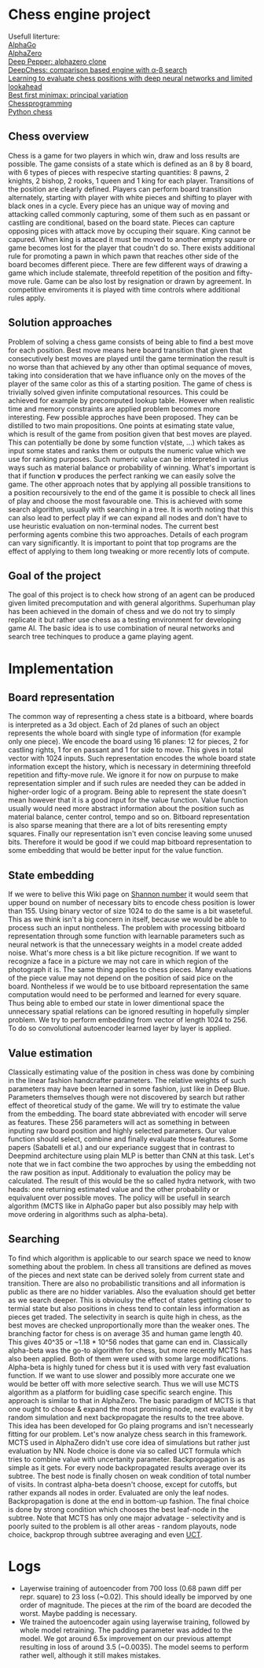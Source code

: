 # Chess engine project

Usefull literture:\
[AlphaGo](https://www.researchgate.net/publication/292074166_Mastering_the_game_of_Go_with_deep_neural_networks_and_tree_search)\
[AlphaZero](https://arxiv.org/pdf/1712.01815.pdf)\
[Deep Pepper: alphazero clone](https://arxiv.org/pdf/1806.00683.pdf)\
[DeepChess: comparison based engine with α-β search](https://www.researchgate.net/profile/Eli_David/publication/306081185_DeepChess_End-to-End_Deep_Neural_Network_for_Automatic_Learning_in_Chess/links/59fe615aaca272347a2796a8/DeepChess-End-to-End-Deep-Neural-Network-for-Automatic-Learning-in-Chess.pdf)\
[Learning to evaluate chess positions with deep neural networks and limited lookahead](https://www.ai.rug.nl/~mwiering/GROUP/ARTICLES/ICPRAM_CHESS_DNN_2018.pdf)\
[Best first minimax: principal variation](https://www.aaai.org/Papers/AAAI/1994/AAAI94-210.pdf)\
[Chessprogramming](https://www.chessprogramming.org/Main_Page)\
[Python chess](https://python-chess.readthedocs.io/en/latest/)


## Chess overview
Chess is a game for two players in which win, draw and loss results are possible. The game consists of a state which is defined as an 8 by 8 board, with 6 types of pieces with respecive starting quantities: 8 pawns, 2 knights, 2 bishop, 2 rooks, 1 queen and 1 king for each player. Transitions of the position are clearly defined. Players can perform board transition alternately, starting with player with white pieces and shifting to player with black ones in a cycle. Every piece has an unique way of moving and attacking called commonly capturing, some of them such as en passant or castling are conditional, based on the board state. Pieces can capture opposing pices with attack move by occuping their square. King cannot be capured. When king is attaced it must be moved to another empty square or game becomes lost for the player that coudn't do so. There exists additional rule for promoting a pawn in which pawn that reaches other side of the board becomes different piece. There are few different ways of drawing a game which include stalemate, threefold repetition of the position and fifty-move rule. Game can be also lost by resignation or drawn by agreement. In competitive enviroments it is played with time controls where additional rules apply.

## Solution approaches
Problem of solving a chess game consists of being able to find a best move for each position. Best move means here board transition that given that consecutively best moves are played until the game termination the result is no worse than that achieved by any other than optimal sequance of moves, taking into consideration that we have influance only on the moves of the player of the same color as this of a starting position. The game of chess is trivially solved given infinite computational resources. This could be achieved for example by precomputed lookup table. However when realistic time and memory constraints are applied problem becomes more interesting. Few possible approches have been proposed. They can be distilled to two main propositions. One points at esimating state value, which is result of the game from position given that best moves are played. This can potentially be done by some function v(state, ...) which takes as input some states and ranks them or outputs the numeric value which we use for ranking purposes. Such numeric value can be interpreted in varius ways such as material balance or probability of winning. What's important is that if function **v** produces the perfect ranking we can easily solve the game. The other approach notes that by applying all possible transitions to a position recoursively to the end of the game it is possible to check all lines of play and choose the most favourable one. This is achieved with some search algorithm, usually with searching in a tree. It is worth noting that this can also lead to perfect play if we can expand all nodes and don't have to use heuristic evaluation on non-terminal nodes. The current best performing agents combine this two approaches. Details of each program can vary significantly. It is important to point that top programs are the effect of applying to them long tweaking or more recently lots of compute.

## Goal of the project
The goal of this project is to check how strong of an agent can be produced given limited precomputation and with general algorithms. Superhuman play has been achieved in the domain of chess and we do not try to simply replicate it but rather use chess as a testing environment for developing game AI. The basic idea is to use combination of neural networks and search tree techinques to produce a game playing agent.

# Implementation

## Board representation
The common way of representing a chess state is a bitboard, where boards is interpreted as a 3d object. Each of 2d planes of such an object represents the whole board with single type of information (for example only one piece). We encode the board using 16 planes: 12 for pieces, 2 for castling rights, 1 for en passant and 1 for side to move. This gives in total vector with 1024 inputs. Such representation encodes the whole board state information except the history, which is necessary in determining threefold repetition and fifty-move rule. We ignore it for now on purpuse to make representation simpler and if such rules are needed they can be added in higher-order logic of a program. Being able to represent the state doesn't mean however that it is a good input for the value function. Value function usually would need more abstract information about the position such as material balance, center control, tempo and so on. Bitboard representation is also sparse meaning that there are a lot of bits reresenting empty squares. Finally our representation isn't even concise leaving some unused bits. Therefore it would be good if we could map bitboard representation to some embedding that would be better input for the value function.

## State embedding
If we were to belive this Wiki page on [Shannon number](https://en.wikipedia.org/wiki/Shannon_number) it would seem that upper bound on number of necessary bits to encode chess position is lower than 155. Using binary vector of size 1024 to do the same is a bit waseteful. This as we think isn't a big concern in itself, because we would be able to process such an input nontheless. The problem with processing bitboard representation through some function with learnable parameters such as neural network is that the unnecessary weights in a model create added noise. What's more chess is a bit like picture recognition. If we want to recognize a face in a picture we may not care in which region of the photograph it is. The same thing applies to chess pieces. Many evaluations of the piece value may not depend on the position of said pice on the board. Nontheless if we would be to use bitboard representation the same computation would need to be performed and learned for every square. Thus being able to embed our state in lower dimentional space the unnecessary spatial relations can be ignored resulting in hopefully simpler problem.
We try to perform embedding from vector of length 1024 to 256. To do so convolutional autoencoder learned layer by layer is applied.

## Value estimation
Classically estimating value of the position in chess was done by combining in the linear fashion handcrafter parameters. The relative weights of such parameters may have been learned in some fashion, just like in Deep Blue. Parameters themselves though were not discovered by search but rather effect of theoretical study of the game. We will try to estimate the value from the embedding. The board state abbreviated with encoder will serve as features. These 256 parameters will act as something in between inputing raw board position and highly selected parameters. Our value function should select, combine and finally evaluate those features. Some papers (Sabatelli et al.) and our experiance suggest that in contrast to Deepmind architecture using plain MLP is better than CNN at this task. Let's note that we in fact combine the two approches by using the embedding not the raw position as input. Additionaly to evaluation the policy may be calculated. The result of this would be the so called hydra network, with two heads: one returning estimated value and the other probability or equivaluent over possible moves. The policy will be usefull in search algorithm (MCTS like in AlphaGo paper but also possibly may help with move ordering in algorithms such as alpha-beta).

## Searching
To find which algorithm is applicable to our search space we need to know something about the problem. In chess all transitions are defined as moves of the pieces and next state can be derived solely from current state and transition. There are also no probabilistic transitions and all information is public as there are no hidder variables. Also the evaluation should get better as we search deeper. This is obvioulsy the effect of states getting closer to termial state but also positions in chess tend to contain less information as pieces get traded. The selectivity in search is quite high in chess, as the best moves are checked unproportionally more than the weaker ones. The branching factor for chess is on average 35 and human game length 40. This gives 40^35 or ~1.18 * 10^56 nodes that game can end in. Classically alpha-beta was the go-to algorithm for chess, but more recently MCTS has also been applied. Both of them were used with some large modifications. Alpha-beta is highly tuned for chess but it is used with very fast evaluation function. If we want to use slower and possibly more accurate one we would be better off with more selective search. Thus we will use MCTS algorithm as a platform for buidling case specific search engine. This approach is similar to that in AlphaZero. The basic paradigm of MCTS is that one ought to choose & expand the most promising node, next evaluate it by random simulation and next backpropagate the results to the tree above. This idea has been developed for Go plaing programs and isn't necessearly fitting for our problem. Let's now analyze chess search in this framework. MCTS used in AlphaZero didn't use core idea of simulations but rather just evaluation by NN. Node choice is done via so called UCT formula which tries to combine value with uncertanity parameter. Backpropagation is as simple as it gets. For every node backpropagated results average over its subtree. The best node is finally chosen on weak condition of total number of visits. In contrast alpha-beta doesn't choose, except for cutoffs, but rather expands all nodes in order. Evaluated are only the leaf nodes. Backpropagation is done at the end in bottom-up fashion. The final choice is done by strong condition which chooses the best leaf-node in the subtree. Note that MCTS has only one major advatage - selectivity and is poorly suited to the problem is all other areas - random playouts, node choice, backprop through subtree averaging and even [UCT](https://www.google.com/url?sa=t&rct=j&q=&esrc=s&source=web&cd=&ved=2ahUKEwidrvLa6vPvAhVr-yoKHdcGAPoQFjABegQIBhAD&url=https%3A%2F%2Fwww.aaai.org%2Focs%2Findex.php%2FICAPS%2FICAPS10%2Fpaper%2Fdownload%2F1458%2F1571&usg=AOvVaw2kLfj2kZRf9P1Gx8rF-03R).

# Logs
- Layerwise training of autoencoder from 700 loss (0.68 pawn diff per repr. square) to 23 loss (~0.02). This should ideally be imporved by one order of magnitude. The pieces at the rim of the board are decoded the worst. Maybe padding is necessary.
- We trained the autoencoder again using layerwise training, followed by whole model retraining. The padding parameter was added to the model. We got around 6.5x improvement on our previous attempt resulting in loss of around 3.5 (~0.0035). The model seems to perform rather well, although it still makes mistakes.